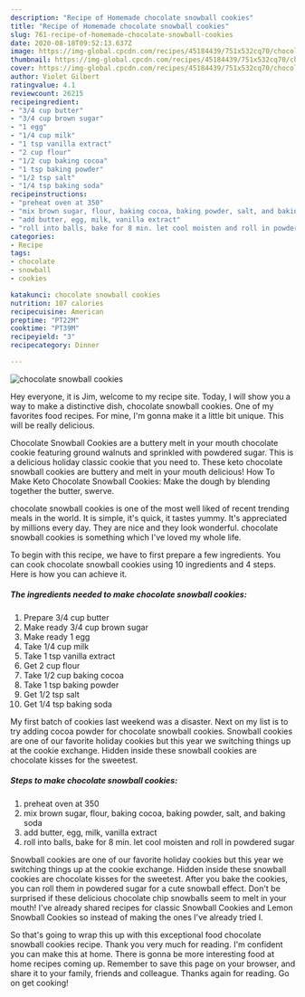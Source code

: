 ```yaml
---
description: "Recipe of Homemade chocolate snowball cookies"
title: "Recipe of Homemade chocolate snowball cookies"
slug: 761-recipe-of-homemade-chocolate-snowball-cookies
date: 2020-08-18T09:52:13.637Z
image: https://img-global.cpcdn.com/recipes/45184439/751x532cq70/chocolate-snowball-cookies-recipe-main-photo.jpg
thumbnail: https://img-global.cpcdn.com/recipes/45184439/751x532cq70/chocolate-snowball-cookies-recipe-main-photo.jpg
cover: https://img-global.cpcdn.com/recipes/45184439/751x532cq70/chocolate-snowball-cookies-recipe-main-photo.jpg
author: Violet Gilbert
ratingvalue: 4.1
reviewcount: 26215
recipeingredient:
- "3/4 cup butter"
- "3/4 cup brown sugar"
- "1 egg"
- "1/4 cup milk"
- "1 tsp vanilla extract"
- "2 cup flour"
- "1/2 cup baking cocoa"
- "1 tsp baking powder"
- "1/2 tsp salt"
- "1/4 tsp baking soda"
recipeinstructions:
- "preheat oven at 350"
- "mix brown sugar, flour, baking cocoa, baking powder, salt, and baking soda"
- "add butter, egg, milk, vanilla extract"
- "roll into balls, bake for 8 min. let cool moisten and roll in powdered sugar"
categories:
- Recipe
tags:
- chocolate
- snowball
- cookies

katakunci: chocolate snowball cookies 
nutrition: 107 calories
recipecuisine: American
preptime: "PT22M"
cooktime: "PT39M"
recipeyield: "3"
recipecategory: Dinner

---
```



![chocolate snowball cookies](https://img-global.cpcdn.com/recipes/45184439/751x532cq70/chocolate-snowball-cookies-recipe-main-photo.jpg)

Hey everyone, it is Jim, welcome to my recipe site. Today, I will show you a way to make a distinctive dish, chocolate snowball cookies. One of my favorites food recipes. For mine, I'm gonna make it a little bit unique. This will be really delicious.

Chocolate Snowball Cookies are a buttery melt in your mouth chocolate cookie featuring ground walnuts and sprinkled with powdered sugar. This is a delicious holiday classic cookie that you need to. These keto chocolate snowball cookies are buttery and melt in your mouth delicious! How To Make Keto Chocolate Snowball Cookies: Make the dough by blending together the butter, swerve.

chocolate snowball cookies is one of the most well liked of recent trending meals in the world. It is simple, it's quick, it tastes yummy. It's appreciated by millions every day. They are nice and they look wonderful. chocolate snowball cookies is something which I've loved my whole life.


To begin with this recipe, we have to first prepare a few ingredients. You can cook chocolate snowball cookies using 10 ingredients and 4 steps. Here is how you can achieve it.

<!--inarticleads1-->

##### The ingredients needed to make chocolate snowball cookies:

1. Prepare 3/4 cup butter
1. Make ready 3/4 cup brown sugar
1. Make ready 1 egg
1. Take 1/4 cup milk
1. Take 1 tsp vanilla extract
1. Get 2 cup flour
1. Take 1/2 cup baking cocoa
1. Take 1 tsp baking powder
1. Get 1/2 tsp salt
1. Get 1/4 tsp baking soda


My first batch of cookies last weekend was a disaster. Next on my list is to try adding cocoa powder for chocolate snowball cookies. Snowball cookies are one of our favorite holiday cookies but this year we switching things up at the cookie exchange. Hidden inside these snowball cookies are chocolate kisses for the sweetest. 

<!--inarticleads2-->

##### Steps to make chocolate snowball cookies:

1. preheat oven at 350
1. mix brown sugar, flour, baking cocoa, baking powder, salt, and baking soda
1. add butter, egg, milk, vanilla extract
1. roll into balls, bake for 8 min. let cool moisten and roll in powdered sugar


Snowball cookies are one of our favorite holiday cookies but this year we switching things up at the cookie exchange. Hidden inside these snowball cookies are chocolate kisses for the sweetest. After you bake the cookies, you can roll them in powdered sugar for a cute snowball effect. Don&#39;t be surprised if these delicious chocolate chip snowballs seem to melt in your mouth! I&#39;ve already shared recipes for classic Snowball Cookies and Lemon Snowball Cookies so instead of making the ones I&#39;ve already tried I. 

So that's going to wrap this up with this exceptional food chocolate snowball cookies recipe. Thank you very much for reading. I'm confident you can make this at home. There is gonna be more interesting food at home recipes coming up. Remember to save this page on your browser, and share it to your family, friends and colleague. Thanks again for reading. Go on get cooking!
